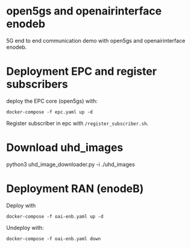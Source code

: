 # open5gs and openairinterface enodeb 

5G end to end communication demo with open5gs and openairinterface enodeb.

# Deployment EPC and register subscribers

deploy the EPC core (open5gs) with:

```
docker-compose -f epc.yaml up -d
```

Register subscriber in epc with `/register_subscriber.sh`.


# Download uhd_images


python3 uhd_image_downloader.py -i ./uhd_images

# Deployment RAN (enodeB)

Deploy with

```
docker-compose -f oai-enb.yaml up -d
```

Undeploy with:

```
docker-compose -f oai-enb.yaml down
```
